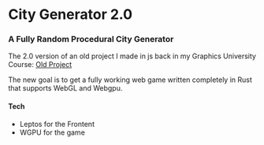 # City Generator 2.0

### A Fully Random Procedural City Generator

The 2.0 version of an old project I made in js back in my Graphics University Course: [Old Project](https://github.com/JonMallozzi/COS420-FinalProject-CityGenerator)

The new goal is to get a fully working web game written completely in Rust that supports WebGL and Webgpu.

#### Tech
* Leptos for the Frontent
* WGPU for the game
